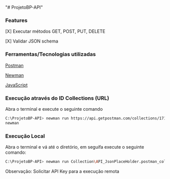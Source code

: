 "# ProjetoBP-API" 

### Features

[X] Executar métodos GET, POST, PUT, DELETE

[X] Validar JSON schema

### Ferramentas/Tecnologias utilizadas

[Postman](https://www.postman.com/)

[Newman](https://www.npmjs.com/package/newman)

[JavaScript](https://www.javascript.com//)


### Execução através do ID Collections (URL)
Abra o terminal e execute o seguinte comando
```bash
C:\ProjetoBP-API> newman run https://api.getpostman.com/collections/17105854-5f93c2ff-1301-4b15-aa37-ed5533223d6d?apikey=<API-Key> -e https://api.getpostman.com/environments/17105854-b2870579-bc4a-4d8a-b163-f2901fa01be3?apikey=<API-Key>
newman
```
### Execução Local
Abra o terminal e vá até o diretório, em seguifa execute o seguinte comando:
```bash
C:\ProjetoBP-API> newman run Collection\API_JsonPlaceHolder.postman_collection -d Data\massa_dados.csv -e Environment\AmbienteJPH.postman_environment.json -r htmlextra
```

Observação: Solicitar API Key para a execução remota